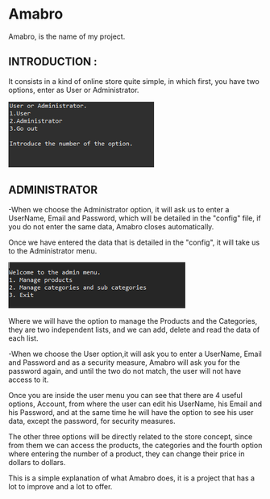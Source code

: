 # Amabro
Amabro, is the name of my project.

## INTRODUCTION : 

It consists in a kind of online store quite simple, in which first, you have two options, enter as User or Administrator.

![](Amabro%20Screenshots/Menu.PNG)

## ADMINISTRATOR

-When we choose the Administrator option, it will ask us to enter a UserName, Email and Password, which will be detailed in the "config" file, if you do not enter the same data, Amabro closes automatically.





Once we have entered the data that is detailed in the "config", it will take us to the Administrator menu.

![](Amabro%20Screenshots/AdminMenu.PNG)


Where we will have the option to manage the Products and the Categories, they are two independent lists, and we can add, delete and read the data of each list.


-When we choose the User option,it will ask you to enter a UserName, Email and Password and as a security measure, Amabro will ask you for the password again, and until the two do not match, the user will not have access to it.


Once you are inside the user menu you can see that there are 4 useful options, Account, from where the user can edit his UserName, his Email and his Password, and at the same time he will have the option to see his user data, except the password, for security measures.

The other three options will be directly related to the store concept, since from them we can access the products, the categories and the fourth option where entering the number of a product, they can change their price in dollars to dollars.

This is a simple explanation of what Amabro does, it is a project that has a lot to improve and a lot to offer.


